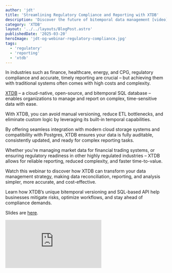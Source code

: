 ```yaml
---
author: 'jdt'
title: 'Streamlining Regulatory Compliance and Reporting with XTDB'
description: 'Discover the future of bitemporal data management [video]'
category: 'XTDB'
layout: '../../layouts/BlogPost.astro'
publishedDate: '2025-03-20'
heroImage: 'jdt-og-webinar-regulatory-compliance.jpg'
tags:
  - 'regulatory'
  - 'reporting'
  - 'xtdb'
---
```


In industries such as finance, healthcare, energy, and CPG, regulatory compliance and accurate, timely reporting are crucial – but achieving them with traditional systems often comes with high costs and complexity.

[XTDB](https://xtdb.com/) – a cloud-native, open-source, and bitemporal SQL database – enables organizations to manage and report on complex, time-sensitive data with ease.

With XTDB, you can avoid manual versioning, reduce ETL bottlenecks, and eliminate custom logic by leveraging its built-in temporal capabilities.

By offering seamless integration with modern cloud storage systems and compatibility with Postgres, XTDB ensures your data is fully auditable, consistently updated, and ready for complex reporting tasks.

Whether you're managing market data for financial trading systems, or ensuring regulatory readiness in other highly regulated industries – XTDB allows for reliable reporting, reduced complexity, and faster time-to-value.

Watch this webinar to discover how XTDB can transform your data management strategy, making data reconciliation, reporting, and analysis simpler, more accurate, and cost-effective.

Learn how XTDB’s unique bitemporal versioning and SQL-based API help businesses mitigate risks, optimize workflows, and stay ahead of compliance demands.

Slides are [here](https://drive.google.com/file/d/1gQgQYKPk0xg-JNrm07hMYQQqeHsSGyww/view?usp=sharing).

<iframe
  class='aspect-video w-full'
  src='https://www.youtube.com/embed/akfGqAjjGqQ?si=Pb7a50hFNbbbgacn'
  title='Streamlining Regulatory Compliance and Reporting with XTDB: The Future of Bitemporal Data Management'
  frameborder='0'
  allow='accelerometer; autoplay; clipboard-write; encrypted-media; gyroscope; picture-in-picture; web-share'
  allowfullscreen
></iframe>
